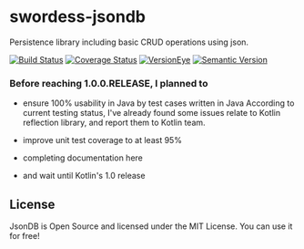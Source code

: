 # swordess-jsondb
Persistence library including basic CRUD operations using json.

[![Build Status](https://travis-ci.org/xingyuli/swordess-jsondb.svg?branch=master)](https://travis-ci.org/xingyuli/swordess-jsondb)
[![Coverage Status](https://coveralls.io/repos/github/xingyuli/swordess-jsondb/badge.svg?branch=master)](https://coveralls.io/github/xingyuli/swordess-jsondb?branch=master)
[![VersionEye](https://www.versioneye.com/user/projects/56acc1132008b1000a30e24c/badge.svg)](https://www.versioneye.com/user/projects/56acc1132008b1000a30e24c?child=summary)
[![Semantic Version](https://img.shields.io/sem%20ver/v2.0.0.png)](http://semver.org/spec/v2.0.0.html)

### Before reaching 1.0.0.RELEASE, I planned to

- ensure 100% usability in Java by test cases written in Java
According to current testing status, I've already found some issues relate to Kotlin reflection library, and report them to Kotlin team.

- improve unit test coverage to at least 95%

- completing documentation here

- and wait until Kotlin's 1.0 release

## License

JsonDB is Open Source and licensed under the MIT License. You can use it for free!
